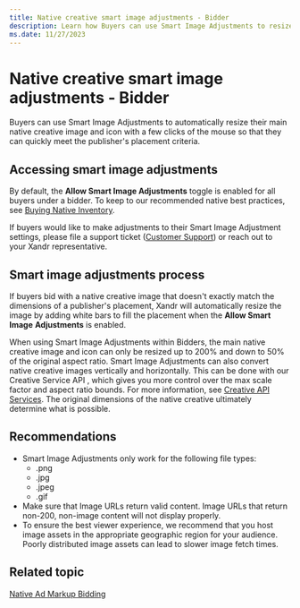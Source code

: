 ```yaml
---
title: Native creative smart image adjustments - Bidder
description: Learn how Buyers can use Smart Image Adjustments to resize their main native creative image and icon with a few clicks of the mouse. This page covers the process for Smart image adjustments.  
ms.date: 11/27/2023
---
```


# Native creative smart image adjustments - Bidder

Buyers can use Smart Image Adjustments to automatically resize their main native creative image and icon with a few clicks of the mouse so that they can quickly meet the publisher's placement criteria.

## Accessing smart image adjustments

By default, the **Allow Smart Image Adjustments** toggle is enabled for all buyers under a bidder. To keep to our recommended native best practices, see [Buying Native Inventory](../invest/buying-native-inventory.md).

If buyers would like to make adjustments to their Smart Image Adjustment settings, please file a support ticket ([Customer Support](https://support.ads.microsoft.com)) or reach out to your Xandr representative.

## Smart image adjustments process

If buyers bid with a native creative image that doesn't exactly match the dimensions of a publisher's placement, Xandr will automatically resize the image by adding white bars to fill the placement when the **Allow Smart Image** **Adjustments** is enabled.

When using Smart Image Adjustments within Bidders, the main native creative image and icon can only be resized up to 200% and down to 50% of the original aspect ratio. Smart Image Adjustments can also convert native creative images vertically and horizontally. This can be done with our Creative Service API , which gives you more control over the max scale factor and aspect ratio bounds. For more information, see [Creative API Services](creative-api-services.md). The original dimensions of the native creative ultimately determine what is possible.

## Recommendations

- Smart Image Adjustments only work for the following file types:
  - .png
  - .jpg
  - .jpeg
  - .gif
- Make sure that Image URLs return valid content. Image URLs that return non-200, non-image content will not display properly.
- To ensure the best viewer experience, we recommend that you host image assets in the appropriate geographic region for your audience. Poorly distributed image assets can lead to slower image fetch times.

## Related topic

[Native Ad Markup Bidding](native-ad-markup-bidding.md)